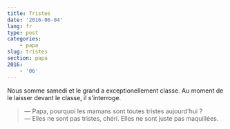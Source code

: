 ```yaml
---
title: Tristes
date: '2016-06-04'
lang: fr
type: post
categories:
    - papa
slug: tristes
section: papa
2016:
    - '06'
---
```


Nous somme samedi et le grand a exceptionellement classe. Au moment de le laisser devant le classe, il s'interroge.

<!--more-->

> — Papa, pourquoi les mamans sont toutes tristes aujourd'hui ?  
> — Elles ne sont pas tristes, chéri. Elles ne sont juste pas maquillées.
